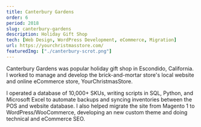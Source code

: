 ```yaml
---
title: Canterbury Gardens
order: 6
period: 2018
slug: canterbury-gardens
description: Holiday Gift Shop
tech: [Web Design, WordPress Development, eCommerce, Migration]
url: https://yourchristmasstore.com/
featuredImg: ["./canterbury-scrot.png"]
---
```


Canterbury Gardens was popular holiday gift shop in Escondido, California. I worked to manage and develop the brick-and-mortar store's local website and online eCommerce store, YourChristmasStore.  

I operated a database of 10,000+ SKUs, writing scripts in SQL, Python, and Microsoft Excel to automate backups and syncing inventories between the POS and website database. I also helped migrate the site from Magento 1 to WordPress/WooCommerce, developing an new custom theme and doing technical and eCommerce SEO.


